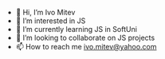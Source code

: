 - 👋 Hi, I’m Ivo Mitev
- 👀 I’m interested in JS
- 🌱 I’m currently learning JS in SoftUni
- 💞️ I’m looking to collaborate on JS projects
- 📫 How to reach me ivo.mitev@yahoo.com

<!---
ivo-mitev/ivo-mitev is a ✨ special ✨ repository because its `README.md` (this file) appears on your GitHub profile.
You can click the Preview link to take a look at your changes.
--->

